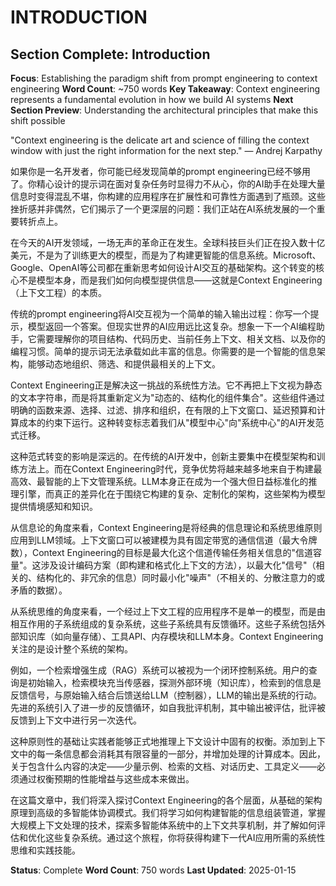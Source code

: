 # INTRODUCTION

## Section Complete: Introduction
**Focus**: Establishing the paradigm shift from prompt engineering to context engineering
**Word Count**: ~750 words
**Key Takeaway**: Context engineering represents a fundamental evolution in how we build AI systems
**Next Section Preview**: Understanding the architectural principles that make this shift possible

"Context engineering is the delicate art and science of filling the context window with just the right information for the next step." — Andrej Karpathy

如果你是一名开发者，你可能已经发现简单的prompt engineering已经不够用了。你精心设计的提示词在面对复杂任务时显得力不从心，你的AI助手在处理大量信息时变得混乱不堪，你构建的应用程序在扩展性和可靠性方面遇到了瓶颈。这些挫折感并非偶然，它们揭示了一个更深层的问题：我们正站在AI系统发展的一个重要转折点上。

在今天的AI开发领域，一场无声的革命正在发生。全球科技巨头们正在投入数十亿美元，不是为了训练更大的模型，而是为了构建更智能的信息系统。Microsoft、Google、OpenAI等公司都在重新思考如何设计AI交互的基础架构。这个转变的核心不是模型本身，而是我们如何向模型提供信息——这就是Context Engineering（上下文工程）的本质。

传统的prompt engineering将AI交互视为一个简单的输入输出过程：你写一个提示，模型返回一个答案。但现实世界的AI应用远比这复杂。想象一下一个AI编程助手，它需要理解你的项目结构、代码历史、当前任务上下文、相关文档、以及你的编程习惯。简单的提示词无法承载如此丰富的信息。你需要的是一个智能的信息架构，能够动态地组织、筛选、和提供最相关的上下文。

Context Engineering正是解决这一挑战的系统性方法。它不再把上下文视为静态的文本字符串，而是将其重新定义为"动态的、结构化的组件集合"。这些组件通过明确的函数来源、选择、过滤、排序和组织，在有限的上下文窗口、延迟预算和计算成本的约束下运行。这种转变标志着我们从"模型中心"向"系统中心"的AI开发范式迁移。

这种范式转变的影响是深远的。在传统的AI开发中，创新主要集中在模型架构和训练方法上。而在Context Engineering时代，竞争优势将越来越多地来自于构建最高效、最智能的上下文管理系统。LLM本身正在成为一个强大但日益标准化的推理引擎，而真正的差异化在于围绕它构建的复杂、定制化的架构，这些架构为模型提供情境感知和知识。

从信息论的角度来看，Context Engineering是将经典的信息理论和系统思维原则应用到LLM领域。上下文窗口可以被建模为具有固定带宽的通信信道（最大令牌数），Context Engineering的目标是最大化这个信道传输任务相关信息的"信道容量"。这涉及设计编码方案（即构建和格式化上下文的方法），以最大化"信号"（相关的、结构化的、非冗余的信息）同时最小化"噪声"（不相关的、分散注意力的或矛盾的数据）。

从系统思维的角度来看，一个经过上下文工程的应用程序不是单一的模型，而是由相互作用的子系统组成的复杂系统，这些子系统具有反馈循环。这些子系统包括外部知识库（如向量存储）、工具API、内存模块和LLM本身。Context Engineering关注的是设计整个系统的架构。

例如，一个检索增强生成（RAG）系统可以被视为一个闭环控制系统。用户的查询是初始输入，检索模块充当传感器，探测外部环境（知识库），检索到的信息是反馈信号，与原始输入结合后馈送给LLM（控制器），LLM的输出是系统的行动。先进的系统引入了进一步的反馈循环，如自我批评机制，其中输出被评估，批评被反馈到上下文中进行另一次迭代。

这种原则性的基础让实践者能够正式地推理上下文设计中固有的权衡。添加到上下文中的每一条信息都会消耗其有限容量的一部分，并增加处理的计算成本。因此，关于包含什么内容的决定——少量示例、检索的文档、对话历史、工具定义——必须通过权衡预期的性能增益与这些成本来做出。

在这篇文章中，我们将深入探讨Context Engineering的各个层面，从基础的架构原理到高级的多智能体协调模式。我们将学习如何构建智能的信息组装管道，掌握大规模上下文处理的技术，探索多智能体系统中的上下文共享机制，并了解如何评估和优化这些复杂系统。通过这个旅程，你将获得构建下一代AI应用所需的系统性思维和实践技能。

**Status**: Complete
**Word Count**: 750 words
**Last Updated**: 2025-01-15
